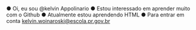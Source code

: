 ● Oi, eu sou @kelvin Appolinario
● Estou interessado em aprender muito com o Github
● Atualmente estou aprendendo HTML 
● Para entrar em conta kelvin.woinaroski@escola.pr.gov.br
